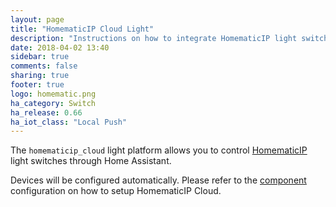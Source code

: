 ```yaml
---
layout: page
title: "HomematicIP Cloud Light"
description: "Instructions on how to integrate HomematicIP light switches within Home Assistant."
date: 2018-04-02 13:40
sidebar: true
comments: false
sharing: true
footer: true
logo: homematic.png
ha_category: Switch
ha_release: 0.66
ha_iot_class: "Local Push"
---
```


The `homematicip_cloud` light platform allows you to control
[HomematicIP](http://www.homematic-ip.com) light switches through Home Assistant.

Devices will be configured automatically. Please refer to the
[component](/components/homematicip_cloud/) configuration on how to setup
HomematicIP Cloud.
